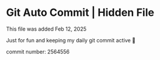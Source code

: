# Git Auto Commit | Hidden File

This file was added Feb 12, 2025

Just for fun and keeping my daily git commit active 🤪

commit number: 2564556
